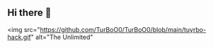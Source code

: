 ## Hi there 👋

<img src="https://github.com/TurBoO0/TurBoO0/blob/main/tuyrbo-hack.gif" alt="The Unlimited"
